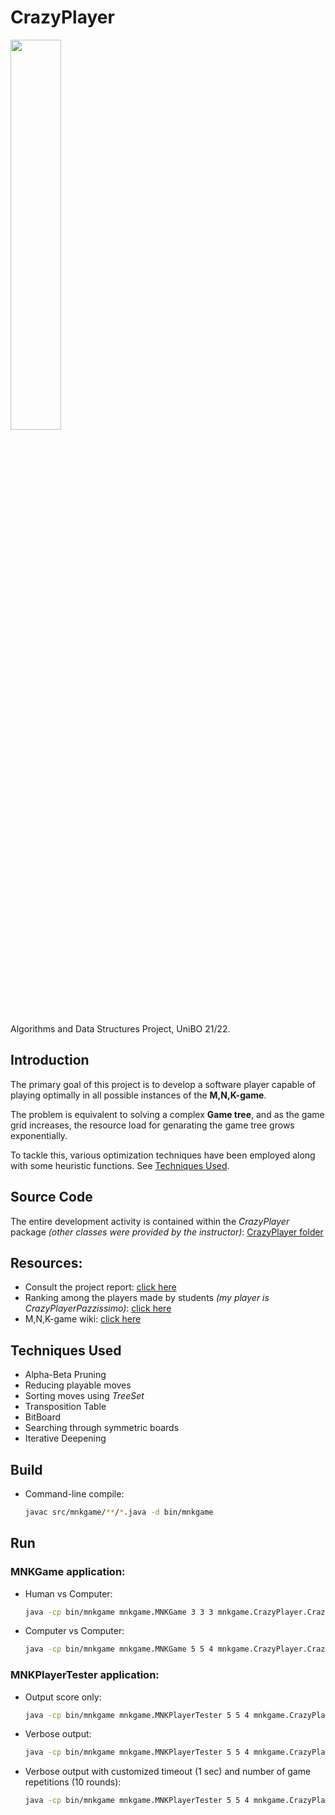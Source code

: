 # CrazyPlayer
<img src="logo.png" width=40%><br>

Algorithms and Data Structures Project, UniBO 21/22.

## Introduction

The primary goal of this project is to develop a software player capable of playing optimally in all possible instances of the **M,N,K-game**.

The problem is equivalent to solving a complex **Game tree**, and as the game grid increases, the resource load for genarating the game tree grows exponentially.

To tackle this, various optimization techniques have been employed along with some heuristic functions. See [Techniques Used](#Techniques-Used).

## Source Code
The entire development activity is contained within the *CrazyPlayer* package *(other classes were provided by the instructor)*: [CrazyPlayer folder](src/mnkgame/CrazyPlayer)

## Resources:
- Consult the project report: [click here](Relazione%20Progetto%20Algoritmi%20A.A.%202020_2021.pdf)
- Ranking among the players made by students *(my player is CrazyPlayerPazzissimo)*: [click here](ClassificaASD2021.pdf)
- M,N,K-game wiki: [click here](https://en.wikipedia.org/wiki/M,n,k-game)

## Techniques Used
- Alpha-Beta Pruning
- Reducing playable moves
- Sorting moves using *TreeSet*
- Transposition Table
- BitBoard
- Searching through symmetric boards
- Iterative Deepening

## Build

- Command-line compile:
	```bash
	javac src/mnkgame/**/*.java -d bin/mnkgame
	```

## Run

### MNKGame application:

- Human vs Computer:
	```bash
	java -cp bin/mnkgame mnkgame.MNKGame 3 3 3 mnkgame.CrazyPlayer.CrazyPlayer
	```

- Computer vs Computer:
	```bash
	java -cp bin/mnkgame mnkgame.MNKGame 5 5 4 mnkgame.CrazyPlayer.CrazyPlayer mnkgame.QuasiRandomPlayer
	```

### MNKPlayerTester application:

- Output score only:
	```bash
	java -cp bin/mnkgame mnkgame.MNKPlayerTester 5 5 4 mnkgame.CrazyPlayer.CrazyPlayer mnkgame.QuasiRandomPlayer
	```

- Verbose output:
	```bash
	java -cp bin/mnkgame mnkgame.MNKPlayerTester 5 5 4 mnkgame.CrazyPlayer.CrazyPlayer mnkgame.QuasiRandomPlayer -v
	```

- Verbose output with customized timeout (1 sec) and number of game repetitions (10 rounds):
	```bash
	java -cp bin/mnkgame mnkgame.MNKPlayerTester 5 5 4 mnkgame.CrazyPlayer.CrazyPlayer mnkgame.QuasiRandomPlayer -v -t 1 -r 10
	```